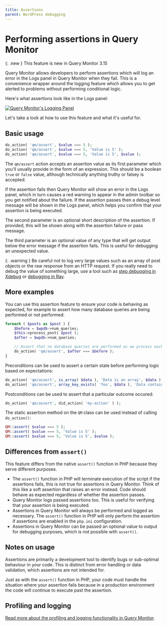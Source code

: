 ```yaml
---
title: Assertions
parent: WordPress debugging
---
```


# Performing assertions in Query Monitor

{: .new }
This feature is new in Query Monitor 3.15

Query Monitor allows developers to perform assertions which will log an error in the Logs panel in Query Monitor when they fail. This is a convenience wrapper around the logging feature which allows you to get alerted to problems without performing conditional logic.

Here's what assertions look like in the Logs panel:

[![Query Monitor's Logging Panel](/assertions.png)](/assertions.png)

Let's take a look at how to use this feature and what it's useful for.

## Basic usage

```php
do_action( 'qm/assert', $value === 5 );
do_action( 'qm/assert', $value === 5, 'Value is 5' );
do_action( 'qm/assert', $value === 5, 'Value is 5', $value );
```

The `qm/assert` action accepts an assertion value as its first parameter which you'll usually provide in the form of an expression. This should be a boolean `true` or `false` value, although technically anything truthy or falsey is accepted.

If the assertion fails then Query Monitor will show an error in the Logs panel, which in turn causes a red warning to appear in the admin toolbar so you get notified about the failure. If the assertion passes then a debug level message will be shown in the Logs panel, which helps you confirm that your assertion is being executed.

The second parameter is an optional short description of the assertion. If provided, this will be shown along with the assertion failure or pass message.

The third parameter is an optional value of any type that will get output below the error message if the assertion fails. This is useful for debugging an unexpected value.

{: .warning }
Be careful not to log very large values such as an array of post objects or the raw response from an HTTP request. If you really need to debug the value of something large, use a tool such as [step debugging in Xdebug](https://xdebug.org/docs/step_debug) or [debugging in Ray](https://myray.app/).

## More examples

You can use this assertion feature to ensure your code is behaving as expected, for example to assert how many database queries are being performed or not performed:

```php
foreach ( $posts as $post ) {
	$before = $wpdb->num_queries;
	$this->process_post( $post );
	$after = $wpdb->num_queries;

	// Assert that no database queries are performed as we process each post:
	do_action( 'qm/assert', $after === $before );
}
```

Preconditions can be used to assert a certain state before performing logic based on expectations:

```php
do_action( 'qm/assert', is_array( $data ), 'Data is an array', $data );
do_action( 'qm/assert', array_key_exists( 'foo', $data ), 'Data contains foo', $data );
```

Postconditions can be used to assert that a particular outcome occured:

```php
do_action( 'qm/assert', did_action( 'my-action' ) );
```

The static assertion method on the `QM` class can be used instead of calling `do_action()`:

```php
QM::assert( $value === 5 );
QM::assert( $value === 5, 'Value is 5' );
QM::assert( $value === 5, 'Value is 5', $value );
```

## Differences from `assert()`

This feature differs from the native `assert()` function in PHP because they serve different purposes.

* The `assert()` function in PHP will terminate execution of the script if the assertions fails, this is not true for assertions in Query Monitor. Think of this like a soft assertion that raises an error instead. Code should behave as expected regardless of whether the assertion passes.
* Query Monitor logs passed assertions too. This is useful for verifying that your assertion is being executed.
* Assertions in Query Monitor will always be performed and logged as necessary. The `assert()` function in PHP will only perform the assertion if assertions are enabled in the `php.ini` configuration.
* Assertions in Query Monitor can be passed an optional value to output for debugging purposes, which is not possible with `assert()`.

## Notes on usage

Assertions are primarily a development tool to identify bugs or sub-optimal behaviour in your code. This is distinct from error handling or data validation, which assertions are not intended for.

Just as with the `assert()` function in PHP, your code must handle the situation where your assertion fails because in a production environment the code will continue to execute past the assertion.

## Profiling and logging

[Read more about the profiling and logging functionality in Query Monitor](../profiling-and-logging/).
